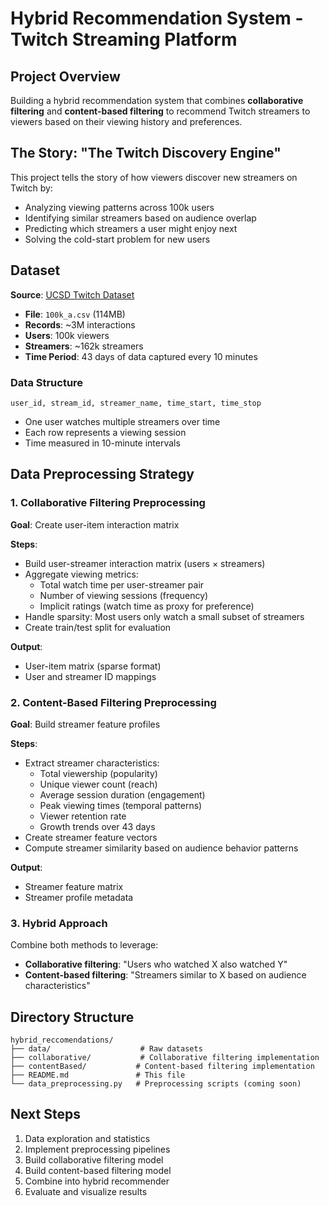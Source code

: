 # Hybrid Recommendation System - Twitch Streaming Platform

## Project Overview
Building a hybrid recommendation system that combines **collaborative filtering** and **content-based filtering** to recommend Twitch streamers to viewers based on their viewing history and preferences.

## The Story: "The Twitch Discovery Engine"
This project tells the story of how viewers discover new streamers on Twitch by:
- Analyzing viewing patterns across 100k users
- Identifying similar streamers based on audience overlap
- Predicting which streamers a user might enjoy next
- Solving the cold-start problem for new users

## Dataset
**Source**: [UCSD Twitch Dataset](https://cseweb.ucsd.edu/~jmcauley/datasets.html#twitch)
- **File**: `100k_a.csv` (114MB)
- **Records**: ~3M interactions
- **Users**: 100k viewers
- **Streamers**: ~162k streamers
- **Time Period**: 43 days of data captured every 10 minutes

### Data Structure
```
user_id, stream_id, streamer_name, time_start, time_stop
```
- One user watches multiple streamers over time
- Each row represents a viewing session
- Time measured in 10-minute intervals

## Data Preprocessing Strategy

### 1. Collaborative Filtering Preprocessing
**Goal**: Create user-item interaction matrix

**Steps**:
- Build user-streamer interaction matrix (users × streamers)
- Aggregate viewing metrics:
  - Total watch time per user-streamer pair
  - Number of viewing sessions (frequency)
  - Implicit ratings (watch time as proxy for preference)
- Handle sparsity: Most users only watch a small subset of streamers
- Create train/test split for evaluation

**Output**:
- User-item matrix (sparse format)
- User and streamer ID mappings

### 2. Content-Based Filtering Preprocessing
**Goal**: Build streamer feature profiles

**Steps**:
- Extract streamer characteristics:
  - Total viewership (popularity)
  - Unique viewer count (reach)
  - Average session duration (engagement)
  - Peak viewing times (temporal patterns)
  - Viewer retention rate
  - Growth trends over 43 days
- Create streamer feature vectors
- Compute streamer similarity based on audience behavior patterns

**Output**:
- Streamer feature matrix
- Streamer profile metadata

### 3. Hybrid Approach
Combine both methods to leverage:
- **Collaborative filtering**: "Users who watched X also watched Y"
- **Content-based filtering**: "Streamers similar to X based on audience characteristics"

## Directory Structure
```
hybrid_reccomendations/
├── data/                    # Raw datasets
├── collaborative/           # Collaborative filtering implementation
├── contentBased/           # Content-based filtering implementation
├── README.md               # This file
└── data_preprocessing.py   # Preprocessing scripts (coming soon)
```

## Next Steps
1. Data exploration and statistics
2. Implement preprocessing pipelines
3. Build collaborative filtering model
4. Build content-based filtering model
5. Combine into hybrid recommender
6. Evaluate and visualize results